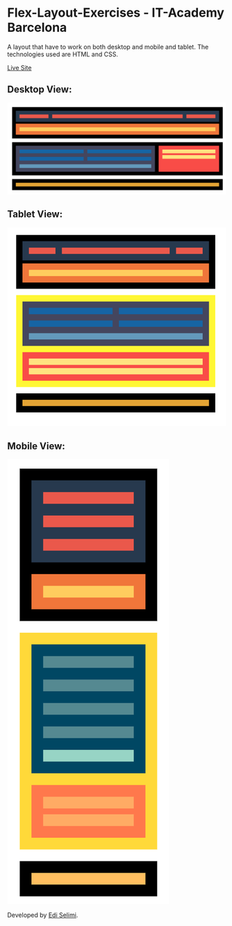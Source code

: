 # Flex-Layout-Exercises - IT-Academy Barcelona

A layout that have to work on both desktop and mobile and tablet.
The technologies used are HTML and CSS.

[Live Site](https://css-layout-exercise.netlify.app/)


## Desktop View:

![Alt text](./img/desktop.png?raw=true "Layout")

## Tablet View:

![Alt text](./img/tablet.png?raw=true "Layout")

## Mobile View:

![Alt text](./img/mobile.png?raw=true "Layout")


Developed by [Edi Selimi](https://ediselimi.com/).